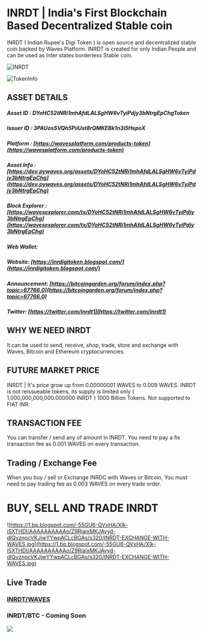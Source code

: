 # INRDT | India's First Blockchain Based Decentralized Stable coin

INRDT ( Indian Rupee's Digi Token ) is open source and decentralized stable coin backed by Waves Platform. INRDT is created for only Indian People and can be used as Inter states borderless Stable coin.

![INRDT](https://1.bp.blogspot.com/-19e854xKhDw/XIk8pMt061I/AAAAAAAAAAM/HT0BGCv3uxIQFfxG3P-k3xS0v8uH66ZUQCLcBGAs/s320/INR-DigiToken.png)

![TokenInfo](https://2.bp.blogspot.com/-ZI2J9NDHoAc/XIk-J-iL3PI/AAAAAAAAAAg/P_zLWFoJGFYpBvCB5v4cjzkFNyfgGDU1ACEwYBhgL/s1600/INRDT-Token-Details.jpg)

## ASSET DETAILS
##### Asset ID : DYoHC52tNRi1mhAfdLALSgHW6vTyiPdjy3bNtrgEpChgToken 

##### Issuer ID : 3PAUosSVQh5PiiUst8rQMKEBk1n3i5HspoX

##### Platform : [https://wavesplatform.com/products-token](https://wavesplatform.com/products-token)

##### Asset Info : [https://dev.pywaves.org/assets/DYoHC52tNRi1mhAfdLALSgHW6vTyiPdjy3bNtrgEpChg](https://dev.pywaves.org/assets/DYoHC52tNRi1mhAfdLALSgHW6vTyiPdjy3bNtrgEpChg)

##### Block Explorer : [https://wavesexplorer.com/tx/DYoHC52tNRi1mhAfdLALSgHW6vTyiPdjy3bNtrgEpChg](https://wavesexplorer.com/tx/DYoHC52tNRi1mhAfdLALSgHW6vTyiPdjy3bNtrgEpChg)

##### Web Wallet: []()
##### Website: [https://inrdigitoken.blogspot.com/](https://inrdigitoken.blogspot.com/)

##### Announcement: [https://bitcoingarden.org/forum/index.php?topic=67766.0](https://bitcoingarden.org/forum/index.php?topic=67766.0)
##### Twitter: [https://twitter.com/inrdt1](https://twitter.com/inrdt1)

## WHY WE NEED INRDT
It can be used to send, receive, shop, trade, store and exchange with Waves, Bitcoin and Ethereum cryptocurrencies.

## FUTURE MARKET PRICE
INRDT | It's price grow up from 0.00000001 WAVES to 0.009 WAVES. INRDT is not reissueable tokens, its supply is limited only 
( 1,000,000,000,000.000000 INRDT ) 1000 Billion Tokens. Not supported to FIAT INR.

## TRANSACTION FEE
You can transfer / send any of amount in INRDT. You need to pay a fix transaction fee as 0.001 WAVES on every transaction. 

## Trading / Exchange Fee
When you buy / sell or Exchange INRDC with Waves or Bitcoin, You must need to pay trading fee as 0.003 WAVES on every trade order.

# BUY, SELL AND TRADE INRDT 
![https://1.bp.blogspot.com/-55GU6-QVxHA/XIk-iSXTHDI/AAAAAAAAAAo/Z9RjaixMKJAvyd-dIQvznocVKJjwYYwpACLcBGAs/s320/INRDT-EXCHANGE-WITH-WAVES.jpg](https://1.bp.blogspot.com/-55GU6-QVxHA/XIk-iSXTHDI/AAAAAAAAAAo/Z9RjaixMKJAvyd-dIQvznocVKJjwYYwpACLcBGAs/s320/INRDT-EXCHANGE-WITH-WAVES.jpg)

## Live Trade 
### [INRDT/WAVES](https://client.wavesplatform.com/dex-demo?%20%20assetId2=WAVES&assetId1=DYoHC52tNRi1mhAfdLALSgHW6vTyiPdjy3bNtrgEpChg) 

### INRDT/BTC - Coming Soon

![](https://1.bp.blogspot.com/-6UDPbHseSDg/XIk-tVojMVI/AAAAAAAAAAs/U4AT8aupLn8K4Om-l6L0pyn1BCB1A8V1gCLcBGAs/s640/INRDT-WAVES-DEX.jpg)

